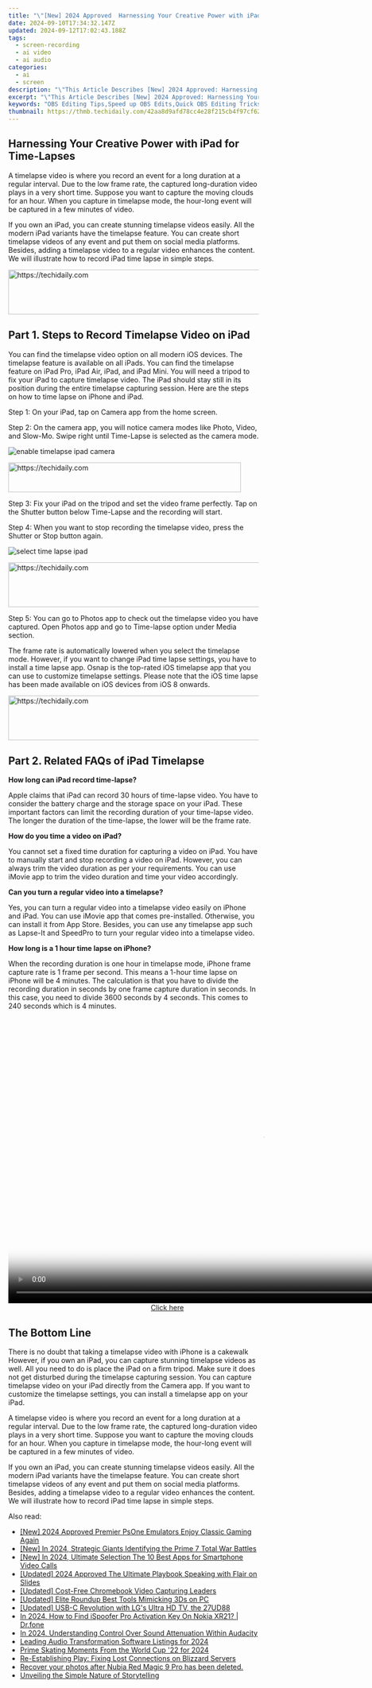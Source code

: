 ```yaml
---
title: "\"[New] 2024 Approved  Harnessing Your Creative Power with iPad for Time-Lapses\""
date: 2024-09-10T17:34:32.147Z
updated: 2024-09-12T17:02:43.188Z
tags: 
  - screen-recording
  - ai video
  - ai audio
categories: 
  - ai
  - screen
description: "\"This Article Describes [New] 2024 Approved: Harnessing Your Creative Power with iPad for Time-Lapses\""
excerpt: "\"This Article Describes [New] 2024 Approved: Harnessing Your Creative Power with iPad for Time-Lapses\""
keywords: "OBS Editing Tips,Speed up OBS Edits,Quick OBS Editing Tricks,Improve OBS Edit Flow,Efficient OBS Processing,OBS Editing Acceleration,Optimize OBS Workflow"
thumbnail: https://thmb.techidaily.com/42aa8d9afd78cc4e28f215cb4f97cf62596e277c3f338f8c86d6f5318d22c5f4.jpg
---
```


## Harnessing Your Creative Power with iPad for Time-Lapses

A timelapse video is where you record an event for a long duration at a regular interval. Due to the low frame rate, the captured long-duration video plays in a very short time. Suppose you want to capture the moving clouds for an hour. When you capture in timelapse mode, the hour-long event will be captured in a few minutes of video.

If you own an iPad, you can create stunning timelapse videos easily. All the modern iPad variants have the timelapse feature. You can create short timelapse videos of any event and put them on social media platforms. Besides, adding a timelapse video to a regular video enhances the content. We will illustrate how to record iPad time lapse in simple steps.

<!-- affiliate ads begin -->
<a href="https://united.elfm.net/c/5597632/2139563/4704" target="_top" id="2139563">
  <img src="//a.impactradius-go.com/display-ad/4704-2139563" border="0" alt="https://techidaily.com" width="728" height="90"/>
</a>
<img height="0" width="0" src="https://united.elfm.net/i/5597632/2139563/4704" style="position:absolute;visibility:hidden;" border="0" />
<!-- affiliate ads end -->

## Part 1\. Steps to Record Timelapse Video on iPad

You can find the timelapse video option on all modern iOS devices. The timelapse feature is available on all iPads. You can find the timelapse feature on iPad Pro, iPad Air, iPad, and iPad Mini. You will need a tripod to fix your iPad to capture timelapse video. The iPad should stay still in its position during the entire timelapse capturing session. Here are the steps on how to time lapse on iPhone and iPad.

Step 1: On your iPad, tap on Camera app from the home screen.

Step 2: On the camera app, you will notice camera modes like Photo, Video, and Slow-Mo. Swipe right until Time-Lapse is selected as the camera mode.

![enable timelapse ipad camera](https://images.wondershare.com/filmora/article-images/enable-timelapse-on-ipad-camera.jpg)

<!-- affiliate ads begin -->
<a href="https://aligracehair.sjv.io/c/5597632/2115936/19272" target="_top" id="2115936">
  <img src="//a.impactradius-go.com/display-ad/19272-2115936" border="0" alt="https://techidaily.com" width="468" height="60"/>
</a>
<img height="0" width="0" src="https://aligracehair.sjv.io/i/5597632/2115936/19272" style="position:absolute;visibility:hidden;" border="0" />
<!-- affiliate ads end -->

Step 3: Fix your iPad on the tripod and set the video frame perfectly. Tap on the Shutter button below Time-Lapse and the recording will start.

Step 4: When you want to stop recording the timelapse video, press the Shutter or Stop button again.

![select time lapse ipad](https://images.wondershare.com/filmora/article-images/select-time-lapse-on-ipad.jpg)

<!-- affiliate ads begin -->
<a href="https://appsumo.8odi.net/c/5597632/2118324/7443" target="_top" id="2118324">
  <img src="//a.impactradius-go.com/display-ad/7443-2118324" border="0" alt="https://techidaily.com" width="600" height="90"/>
</a>
<img height="0" width="0" src="https://appsumo.8odi.net/i/5597632/2118324/7443" style="position:absolute;visibility:hidden;" border="0" />
<!-- affiliate ads end -->

Step 5: You can go to Photos app to check out the timelapse video you have captured. Open Photos app and go to Time-lapse option under Media section.

The frame rate is automatically lowered when you select the timelapse mode. However, if you want to change iPad time lapse settings, you have to install a time lapse app. Osnap is the top-rated iOS timelapse app that you can use to customize timelapse settings. Please note that the iOS time lapse has been made available on iOS devices from iOS 8 onwards.

<!-- affiliate ads begin -->
<a href="https://ephamedtechinc.pxf.io/c/5597632/2130529/26400" target="_top" id="2130529">
  <img src="//a.impactradius-go.com/display-ad/26400-2130529" border="0" alt="https://techidaily.com" width="728" height="90"/>
</a>
<img height="0" width="0" src="https://ephamedtechinc.pxf.io/i/5597632/2130529/26400" style="position:absolute;visibility:hidden;" border="0" />
<!-- affiliate ads end -->

## Part 2\. Related FAQs of iPad Timelapse

**How long can iPad record time-lapse?**

Apple claims that iPad can record 30 hours of time-lapse video. You have to consider the battery charge and the storage space on your iPad. These important factors can limit the recording duration of your time-lapse video. The longer the duration of the time-lapse, the lower will be the frame rate.

**How do you time a video on iPad?**

You cannot set a fixed time duration for capturing a video on iPad. You have to manually start and stop recording a video on iPad. However, you can always trim the video duration as per your requirements. You can use iMovie app to trim the video duration and time your video accordingly.

**Can you turn a regular video into a timelapse?**

Yes, you can turn a regular video into a timelapse video easily on iPhone and iPad. You can use iMovie app that comes pre-installed. Otherwise, you can install it from App Store. Besides, you can use any timelapse app such as Lapse-It and SpeedPro to turn your regular video into a timelapse video.

**How long is a 1 hour time lapse on iPhone?**

When the recording duration is one hour in timelapse mode, iPhone frame capture rate is 1 frame per second. This means a 1-hour time lapse on iPhone will be 4 minutes. The calculation is that you have to divide the recording duration in seconds by one frame capture duration in seconds. In this case, you need to divide 3600 seconds by 4 seconds. This comes to 240 seconds which is 4 minutes.

<!-- affiliate ads begin -->
<span id="1492813">
					<video width="1024" height="576" style="cursor:pointer"
           poster="//a.impactradius-go.com/display-clicktoplayimage/1492813.png"
           onclick="if(!this.playClicked){this.play();this.setAttribute('controls',true);this.playClicked=true;}">
	   <source src="//a.impactradius-go.com/display-ad/14559-1492813">
	   <img src="//a.impactradius-go.com/display-clicktoplayimage/1492813.png" style="border: none; height: 100%; width: 100%; object-fit: contain">
	</video>
	<div style="width:640px;text-align:center"><a href="javascript:window.open(decodeURIComponent('https%3A%2F%2Fpropmoneyinc.pxf.io%2Fc%2F5597632%2F1492813%2F14559'), '_blank');void(0);">Click here</a></div>
</span>
<img height="0" width="0" src="https://imp.pxf.io/i/5597632/1492813/14559" style="position:absolute;visibility:hidden;" border="0" />
<!-- affiliate ads end -->

## The Bottom Line

There is no doubt that taking a timelapse video with iPhone is a cakewalk However, if you own an iPad, you can capture stunning timelapse videos as well. All you need to do is place the iPad on a firm tripod. Make sure it does not get disturbed during the timelapse capturing session. You can capture timelapse video on your iPad directly from the Camera app. If you want to customize the timelapse settings, you can install a timelapse app on your iPad.

A timelapse video is where you record an event for a long duration at a regular interval. Due to the low frame rate, the captured long-duration video plays in a very short time. Suppose you want to capture the moving clouds for an hour. When you capture in timelapse mode, the hour-long event will be captured in a few minutes of video.

If you own an iPad, you can create stunning timelapse videos easily. All the modern iPad variants have the timelapse feature. You can create short timelapse videos of any event and put them on social media platforms. Besides, adding a timelapse video to a regular video enhances the content. We will illustrate how to record iPad time lapse in simple steps.

<ins class="adsbygoogle"
      style="display:block"
      data-ad-client="ca-pub-7571918770474297"
      data-ad-slot="8358498916"
      data-ad-format="auto"
      data-full-width-responsive="true"></ins>

<span class="atpl-alsoreadstyle">Also read:</span>
<div><ul>
<li><a href="https://visual-screen-recording.techidaily.com/new-2024-approved-premier-psone-emulators-enjoy-classic-gaming-again/"><u>[New] 2024 Approved Premier PsOne Emulators Enjoy Classic Gaming Again</u></a></li>
<li><a href="https://screen-sharing-recording.techidaily.com/new-in-2024-strategic-giants-identifying-the-prime-7-total-war-battles/"><u>[New] In 2024, Strategic Giants Identifying the Prime 7 Total War Battles</u></a></li>
<li><a href="https://screen-sharing-recording.techidaily.com/new-in-2024-ultimate-selection-the-10-best-apps-for-smartphone-video-calls/"><u>[New] In 2024, Ultimate Selection The 10 Best Apps for Smartphone Video Calls</u></a></li>
<li><a href="https://screen-sharing-recording.techidaily.com/updated-2024-approved-the-ultimate-playbook-speaking-with-flair-on-slides/"><u>[Updated] 2024 Approved The Ultimate Playbook Speaking with Flair on Slides</u></a></li>
<li><a href="https://screen-sharing-recording.techidaily.com/updated-cost-free-chromebook-video-capturing-leaders/"><u>[Updated] Cost-Free Chromebook Video Capturing Leaders</u></a></li>
<li><a href="https://screen-sharing-recording.techidaily.com/updated-elite-roundup-best-tools-mimicking-3ds-on-pc/"><u>[Updated] Elite Roundup Best Tools Mimicking 3Ds on PC</u></a></li>
<li><a href="https://fox-boxes.techidaily.com/updated-usb-c-revolution-with-lgs-ultra-hd-tv-the-27ud88/"><u>[Updated] USB-C Revolution with LG's Ultra HD TV, the 27UD88</u></a></li>
<li><a href="https://review-topics.techidaily.com/in-2024-how-to-find-ispoofer-pro-activation-key-on-nokia-xr21-drfone-by-drfone-virtual-android/"><u>In 2024, How to Find iSpoofer Pro Activation Key On Nokia XR21? | Dr.fone</u></a></li>
<li><a href="https://some-skills.techidaily.com/in-2024-understanding-control-over-sound-attenuation-within-audacity/"><u>In 2024, Understanding Control Over Sound Attenuation Within Audacity</u></a></li>
<li><a href="https://screen-sharing-recording.techidaily.com/leading-audio-transformation-software-listings-for-2024/"><u>Leading Audio Transformation Software Listings for 2024</u></a></li>
<li><a href="https://extra-support.techidaily.com/prime-skating-moments-from-the-world-cup-22-for-2024/"><u>Prime Skating Moments From the World Cup '22 for 2024</u></a></li>
<li><a href="https://win-answers.techidaily.com/re-establishing-play-fixing-lost-connections-on-blizzard-servers/"><u>Re-Establishing Play: Fixing Lost Connections on Blizzard Servers</u></a></li>
<li><a href="https://review-topics.techidaily.com/recover-your-photos-after-nubia-red-magic-9-pro-has-been-deleted-by-fonelab-android-recover-photos/"><u>Recover your photos after Nubia Red Magic 9 Pro has been deleted.</u></a></li>
<li><a href="https://extra-tips.techidaily.com/unveiling-the-simple-nature-of-storytelling/"><u>Unveiling the Simple Nature of Storytelling</u></a></li>
</ul></div>

